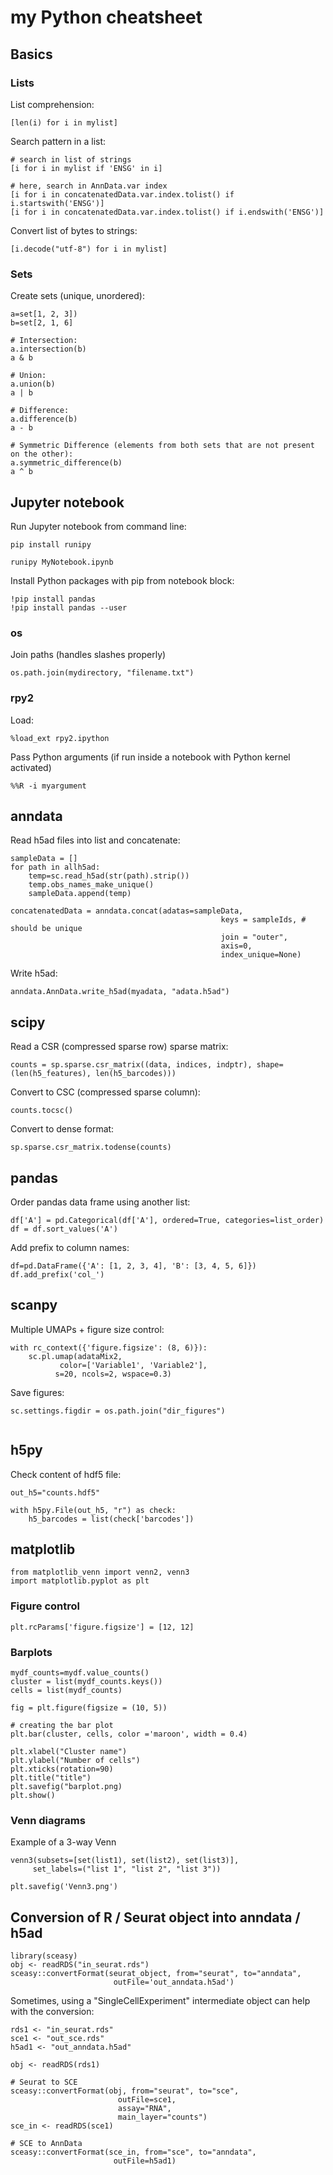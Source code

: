 # my Python cheatsheet

## Basics

### Lists

List comprehension:

```
[len(i) for i in mylist]
```

Search pattern in a list:

```
# search in list of strings
[i for i in mylist if 'ENSG' in i]

# here, search in AnnData.var index
[i for i in concatenatedData.var.index.tolist() if i.startswith('ENSG')]
[i for i in concatenatedData.var.index.tolist() if i.endswith('ENSG')]
```

Convert list of bytes to strings:

```
[i.decode("utf-8") for i in mylist]
```

### Sets

Create sets (unique, unordered):

```
a=set[1, 2, 3])
b=set[2, 1, 6]
```

```
# Intersection:
a.intersection(b)
a & b

# Union:
a.union(b)
a | b

# Difference:
a.difference(b)
a - b

# Symmetric Difference (elements from both sets that are not present on the other):
a.symmetric_difference(b)
a ^ b
```

## Jupyter notebook

Run Jupyter notebook from command line:

```
pip install runipy

runipy MyNotebook.ipynb
```

Install Python packages with pip from notebook block:

```
!pip install pandas
!pip install pandas --user
```

### os

Join paths (handles slashes properly)

```
os.path.join(mydirectory, "filename.txt")
```

### rpy2

Load:

```
%load_ext rpy2.ipython
```

Pass Python arguments (if run inside a notebook with Python kernel activated)

```
%%R -i myargument
```


## anndata

Read h5ad files into list and concatenate:

```
sampleData = []
for path in allh5ad:
    temp=sc.read_h5ad(str(path).strip())
    temp.obs_names_make_unique()
    sampleData.append(temp)
    
concatenatedData = anndata.concat(adatas=sampleData,
                                               keys = sampleIds, # should be unique
                                               join = "outer",
                                               axis=0,
                                               index_unique=None)
```

Write h5ad:

```
anndata.AnnData.write_h5ad(myadata, "adata.h5ad")
```

## scipy

Read a CSR (compressed sparse row) sparse matrix:

```
counts = sp.sparse.csr_matrix((data, indices, indptr), shape=(len(h5_features), len(h5_barcodes)))
```

Convert to CSC (compressed sparse column):

```
counts.tocsc()
```

Convert to dense format:

```
sp.sparse.csr_matrix.todense(counts)
```

## pandas

Order pandas data frame using another list:

```
df['A'] = pd.Categorical(df['A'], ordered=True, categories=list_order)
df = df.sort_values('A')
```

Add prefix to column names:

```
df=pd.DataFrame({'A': [1, 2, 3, 4], 'B': [3, 4, 5, 6]})
df.add_prefix('col_')
```

## scanpy

Multiple UMAPs + figure size control:

```
with rc_context({'figure.figsize': (8, 6)}):
    sc.pl.umap(adataMix2, 
           color=['Variable1', 'Variable2'],
          s=20, ncols=2, wspace=0.3)
```
Save figures:

```
sc.settings.figdir = os.path.join("dir_figures")


```

## h5py

Check content of hdf5 file:

```
out_h5="counts.hdf5"

with h5py.File(out_h5, "r") as check:
    h5_barcodes = list(check['barcodes'])
```

## matplotlib

```
from matplotlib_venn import venn2, venn3
import matplotlib.pyplot as plt
```

### Figure control

```
plt.rcParams['figure.figsize'] = [12, 12]
```
### Barplots

```
mydf_counts=mydf.value_counts()
cluster = list(mydf_counts.keys())
cells = list(mydf_counts)
      
fig = plt.figure(figsize = (10, 5))
     
# creating the bar plot
plt.bar(cluster, cells, color ='maroon', width = 0.4)
     
plt.xlabel("Cluster name")
plt.ylabel("Number of cells")
plt.xticks(rotation=90)
plt.title("title")
plt.savefig("barplot.png)
plt.show()
```

### Venn diagrams

Example of a 3-way Venn

```
venn3(subsets=[set(list1), set(list2), set(list3)],
     set_labels=("list 1", "list 2", "list 3"))

plt.savefig('Venn3.png')
```

## Conversion of R / Seurat object into anndata / h5ad

```
library(sceasy)
obj <- readRDS("in_seurat.rds")
sceasy::convertFormat(seurat_object, from="seurat", to="anndata",
                       outFile='out_anndata.h5ad')
```

Sometimes, using a "SingleCellExperiment" intermediate object can help with the conversion:

```
rds1 <- "in_seurat.rds"
sce1 <- "out_sce.rds"
h5ad1 <- "out_anndata.h5ad"

obj <- readRDS(rds1)

# Seurat to SCE
sceasy::convertFormat(obj, from="seurat", to="sce",
                        outFile=sce1,
                        assay="RNA",
                        main_layer="counts")
sce_in <- readRDS(sce1)

# SCE to AnnData
sceasy::convertFormat(sce_in, from="sce", to="anndata",
                       outFile=h5ad1)
```
